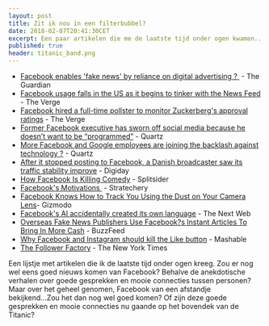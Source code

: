 ```yaml
---
layout: post
title: Zit ik nou in een filterbubbel?
date: 2018-02-07T20:41:30CET
excerpt: Een paar artikelen die me de laatste tijd onder ogen kwamen...
published: true
header: titanic_band.png
---
```


- [Facebook enables 'fake news' by reliance on digital advertising ? ][1] - The Guardian
- [Facebook usage falls in the US as it begins to tinker with the News Feed][2] - The Verge
- [Facebook hired a full-time pollster to monitor Zuckerberg's approval ratings][3] - The Verge
- [Former Facebook executive has sworn off social media because he doesn’t want to be “programmed”][4] - Quartz
- [More Facebook and Google employees are joining the backlash against technology ?][5] - Quartz
- [After it stopped posting to Facebook, a Danish broadcaster saw its traffic stability improve][6] - Digiday
- [How Facebook Is Killing Comedy][7] - Splitsider
- [Facebook's Motivations ][8] - Stratechery
- [Facebook Knows How to Track You Using the Dust on Your Camera Lens][9]- Gizmodo
- [Facebook's AI accidentally created its own language][10] - The Next Web
- [Overseas Fake News Publishers Use Facebook?s Instant Articles To Bring In More Cash][11] - BuzzFeed
- [Why Facebook and Instagram should kill the Like button][12] - Mashable
- [The Follower Factory][13] - The New York Times

Een lijstje met artikelen die ik de laatste tijd onder ogen kreeg. Zou er nog wel eens goed nieuws komen van Facebook? Behalve de anekdotische verhalen over goede gesprekken en mooie connecties tussen personen? Maar over het geheel genomen, Facebook van een afstandje bekijkend...Zou het dan nog wel goed komen? Of zijn deze goede gesprekken en mooie connecties nu gaande op het bovendek van de Titanic?

[1]:	https://www.theguardian.com/technology/2018/jan/31/facebook-fake-news-disinformation-digital-advertising-report-news-feed?CMP=share_btn_tw
[2]:	https://www.theverge.com/2018/1/31/16956818/facebook-q4-2017-earnings-50-million-hours-reduced-usage
[3]:	https://www.theverge.com/2018/2/6/16976328/facebook-mark-zuckerberg-pollster-tavis-mcginn-honest-data
[4]:	https://qz.com/1153007/former-facebook-executive-chamath-palihapitiya-you-dont-realize-it-but-you-are-being-programmed/
[5]:	https://qz.com/1197876/more-facebook-and-google-employees-are-joining-the-backlash-against-technology/
[6]:	https://digiday.com/media/cutting-ties-facebook-danish-broadcaster-saw-traffic-stability-improve/
[7]:	http://splitsider.com/2018/02/how-facebook-is-killing-comedy/
[8]:	https://stratechery.com/2018/facebooks-motivations/
[9]:	https://gizmodo.com/facebook-knows-how-to-track-you-using-the-dust-on-your-1821030620
[10]:	https://thenextweb.com/artificial-intelligence/2017/06/19/facebooks-ai-accidentally-created-its-own-language/
[11]:	https://www.buzzfeed.com/janelytvynenko/fake-news-in-instant-articles?utm_term=.mszGW3qMP#.ecJyx2Jz3
[12]:	https://mashable.com/2018/02/06/facebook-should-kill-the-like/#5EOzuR27RmqY
[13]:	https://www.nytimes.com/interactive/2018/01/27/technology/100000005704904.app.html